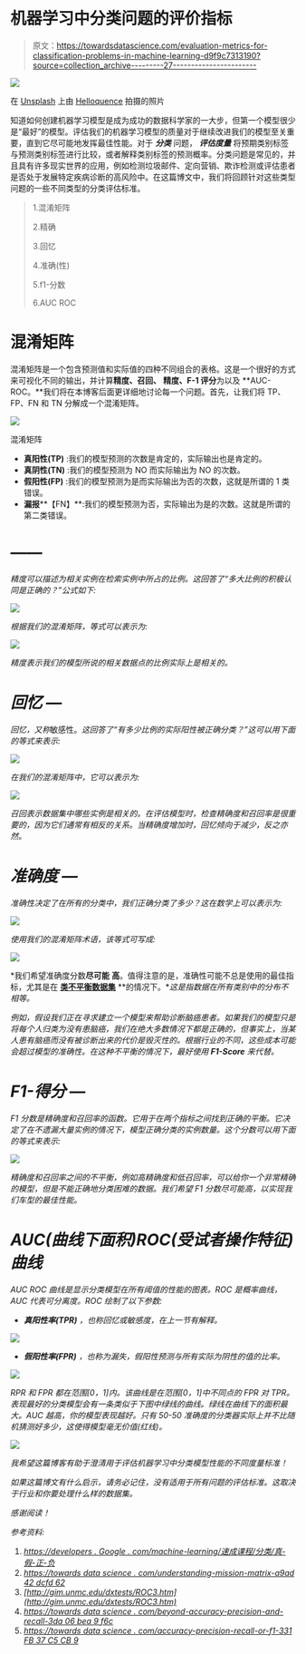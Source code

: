 # 机器学习中分类问题的评价指标

> 原文：<https://towardsdatascience.com/evaluation-metrics-for-classification-problems-in-machine-learning-d9f9c7313190?source=collection_archive---------27----------------------->

![](img/a2fe9379a64518d69b115bf40abc033e.png)

在 [Unsplash](https://unsplash.com/s/photos/evaluation?utm_source=unsplash&utm_medium=referral&utm_content=creditCopyText) 上由 [Helloquence](https://unsplash.com/@helloquence?utm_source=unsplash&utm_medium=referral&utm_content=creditCopyText) 拍摄的照片

知道如何创建机器学习模型是成为成功的数据科学家的一大步，但第一个模型很少是“最好”的模型。评估我们的机器学习模型的质量对于继续改进我们的模型至关重要，直到它尽可能地发挥最佳性能。对于 ***分类*** 问题， ***评估度量*** 将预期类别标签与预测类别标签进行比较，或者解释类别标签的预测概率。分类问题是常见的，并且具有许多现实世界的应用，例如检测垃圾邮件、定向营销、欺诈检测或评估患者是否处于发展特定疾病诊断的高风险中。在这篇博文中，我们将回顾针对这些类型问题的一些不同类型的分类评估标准。

> 1.混淆矩阵
> 
> 2.精确
> 
> 3.回忆
> 
> 4.准确(性)
> 
> 5.f1-分数
> 
> 6.AUC ROC

# 混淆矩阵

混淆矩阵是一个包含预测值和实际值的四种不同组合的表格。这是一个很好的方式来可视化不同的输出，并计算**精度、召回、** **精度、F-1 评分**为以及 **AUC-ROC。**我们将在本博客后面更详细地讨论每一个问题。首先，让我们将 TP、FP、FN 和 TN 分解成一个混淆矩阵。

![](img/9ba39ed0c7156e3219f367dc79cf6896.png)

混淆矩阵

*   **真阳性(TP)** :我们的模型预测的次数是肯定的，实际输出也是肯定的。
*   **真阴性(TN)** :我们的模型预测为 NO 而实际输出为 NO 的次数。
*   **假阳性(FP)** :我们的模型预测为是而实际输出为否的次数，这就是所谓的 1 类错误。
*   **漏报****【FN】**:我们的模型预测为否，实际输出为是的次数。这就是所谓的第二类错误。

# *——*

*精度可以描述为相关实例在检索实例中所占的比例。这回答了“多大比例的积极认同是正确的？”公式如下:*

*![](img/308b585e4908dd3630676436f9cbed2a.png)*

*根据我们的混淆矩阵，等式可以表示为:*

*![](img/da57f4c727f5ae6ccd8524cdee67d55c.png)*

*精度表示我们的模型所说的相关数据点的比例实际上是相关的。*

# ****回忆*** —*

*回忆，又称*敏感性。*这回答了“有多少比例的实际阳性被正确分类？”这可以用下面的等式来表示:*

*![](img/1977d907d66a4eab523c1add05bc80d2.png)*

*在我们的混淆矩阵中，它可以表示为:*

*![](img/96dcbde604c09d21e132ab8ac3ad635f.png)*

*召回表示数据集中哪些实例是相关的。在评估模型时，检查精确度和召回率是很重要的，因为它们通常有相反的关系。当精确度增加时，回忆倾向于减少，反之亦然。*

# ****准确度*** —*

*准确性决定了在所有的分类中，我们正确分类了多少？这在数学上可以表示为:*

*![](img/9c47a1542ef274241546e972a0dcc183.png)*

*使用我们的混淆矩阵术语，该等式可写成:*

*![](img/8c561f0af1123b54aa138d01d1826059.png)*

*我们希望准确度分数**尽可能** **高**。值得注意的是，准确性可能不总是使用的最佳指标，尤其是在 [**类不平衡数据集**](https://www.quora.com/What-is-an-imbalanced-dataset) **的情况下。**这是指数据在所有类别中的分布不相等。*

*例如，假设我们正在寻求建立一个模型来帮助诊断脑癌患者。如果我们的模型只是将每个人归类为没有患脑癌，我们在绝大多数情况下都是正确的，但事实上，当某人患有脑癌而没有被诊断出来的代价是毁灭性的。根据行业的不同，这些成本可能会超过模型的准确性。在这种不平衡的情况下，最好使用 **F1-Score** 来代替。*

# ****F1-得分*** —*

*F1 分数是精确度和召回率的函数。它用于在两个指标之间找到正确的平衡。它决定了在不遗漏大量实例的情况下，模型正确分类的实例数量。这个分数可以用下面的等式来表示:*

*![](img/e654e183ac9ecc2adbf62d5f7f9ffa9b.png)*

*精确度和召回率之间的不平衡，例如高精确度和低召回率，可以给你一个非常精确的模型，但是不能正确地分类困难的数据。我们希望 F1 分数尽可能高，以实现我们车型的最佳性能。*

# *AUC(曲线下面积)ROC(受试者操作特征)曲线*

*AUC ROC 曲线是显示分类模型在所有阈值的性能的图表。ROC 是概率曲线，AUC 代表可分离度。ROC 绘制了以下参数:*

*   ***真阳性率(TPR)** ，也称回忆或敏感度，在上一节有解释。*

*![](img/b0db1ea60d42f4296184754de62e0a92.png)*

*   ***假阳性率(FPR)** ，也称为漏失，假阳性预测与所有实际为阴性的值的比率。*

*![](img/0404e69576af397d3d9c2798b3176d30.png)*

*RPR 和 FPR 都在范围[0，1]内。该曲线是在范围[0，1]中不同点的 FPR 对 TPR。表现最好的分类模型会有一条类似于下图中绿线的曲线。绿线在曲线下的面积最大。AUC 越高，你的模型表现越好。只有 50-50 准确度的分类器实际上并不比随机猜测好多少，这使得模型毫无价值(红线)。*

*![](img/a35225c49543da15b389c53513f978cb.png)*

*我希望这篇博客有助于澄清用于评估机器学习中分类模型性能的不同度量标准！*

*如果这篇博文有什么启示，请务必记住，没有适用于所有问题的评估标准。这取决于行业和你要处理什么样的数据集。*

*感谢阅读！*

*参考资料:*

1.  *[https://developers . Google . com/machine-learning/速成课程/分类/真-假-正-负](https://developers.google.com/machine-learning/crash-course/classification/true-false-positive-negative)*
2.  *[https://towards data science . com/understanding-mission-matrix-a9ad 42 dcfd 62](/understanding-confusion-matrix-a9ad42dcfd62)*
3.  *[http://gim.unmc.edu/dxtests/ROC3.htm](http://gim.unmc.edu/dxtests/ROC3.htm)*
4.  *[https://towards data science . com/beyond-accuracy-precision-and-recall-3da 06 bea 9 f6c](/beyond-accuracy-precision-and-recall-3da06bea9f6c)*
5.  *[https://towards data science . com/accuracy-precision-recall-or-f1-331 FB 37 C5 CB 9](/accuracy-precision-recall-or-f1-331fb37c5cb9)*